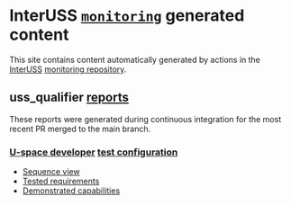 # InterUSS [`monitoring`](https://github.com/interuss/monitoring) generated content

This site contains content automatically generated by actions in the [InterUSS](https://interussplatform.org) [monitoring repository](https://github.com/interuss/monitoring).

## uss_qualifier [reports](https://github.com/interuss/monitoring/tree/main/monitoring/uss_qualifier/reports)

These reports were generated during continuous integration for the most recent PR merged to the main branch.

### [U-space developer](https://github.com/interuss/monitoring/blob/main/monitoring/uss_qualifier/configurations/dev/uspace.yaml) [test configuration](https://github.com/interuss/monitoring/tree/main/monitoring/uss_qualifier/configurations)

* [Sequence view](./artifacts/uss_qualifier/reports/sequence_uspace)
* [Tested requirements](./artifacts/uss_qualifier/tested_requirements_uspace)
* [Demonstrated capabilities](./artifacts/uss_qualifier/capabilities_uspace.html)
